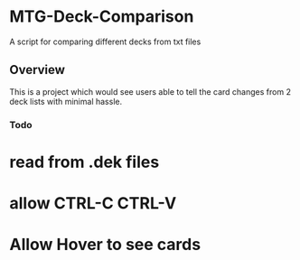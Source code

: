 # MTG-Deck-Comparison
A script for comparing different decks from txt files

## Overview

This is a project which would see users able to tell the card changes from 2 deck lists with minimal hassle.



### Todo

# read from .dek files
# allow CTRL-C CTRL-V

# Allow Hover to see cards
